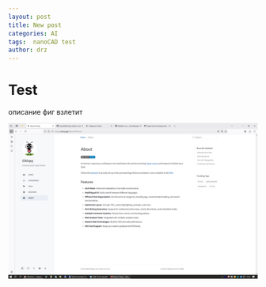 ```yaml
---
layout: post
title: New post
categories: AI
tags:  nanoCAD test
author: drz
---
```

# Test

описание фиг взлетит

![capt](img/00.png)

